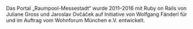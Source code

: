 Das Portal „Raumpool-Messestadt“ wurde 2011–2016 mit Ruby on Rails von Juliane Gross und Jaroslav Ovčáček auf Initiative von Wolfgang Fänderl für und im Auftrag vom Wohnforum München e.V. entwickelt.
